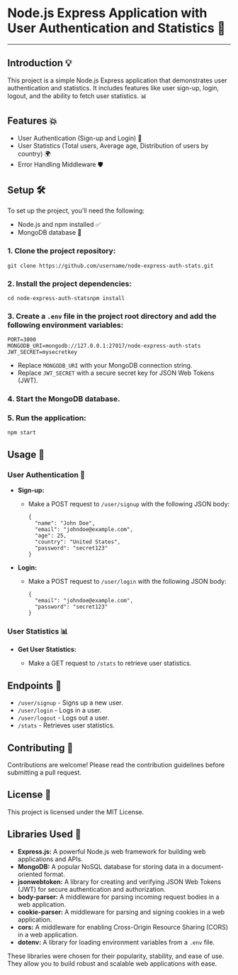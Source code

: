 # Node.js Express Application with User Authentication and Statistics 🌟

---

## Introduction 💡

This project is a simple Node.js Express application that demonstrates user authentication and statistics. It includes features like user sign-up, login, logout, and the ability to fetch user statistics. 📊

## Features 💥

- User Authentication (Sign-up and Login) 🔐
- User Statistics (Total users, Average age, Distribution of users by country) 🌍
- Error Handling Middleware 🛡️

## Setup 🛠️

To set up the project, you'll need the following:

- Node.js and npm installed ✅
- MongoDB database 💾

### 1. Clone the project repository:

```
git clone https://github.com/username/node-express-auth-stats.git
```

### 2. Install the project dependencies:

```
cd node-express-auth-statsnpm install
```

### 3. Create a `.env` file in the project root directory and add the following environment variables:

```
PORT=3000
MONGODB_URI=mongodb://127.0.0.1:27017/node-express-auth-stats
JWT_SECRET=mysecretkey
```

- Replace `MONGODB_URI` with your MongoDB connection string.
- Replace `JWT_SECRET` with a secure secret key for JSON Web Tokens (JWT).

### 4. Start the MongoDB database.

### 5. Run the application:

```
npm start
```

## Usage 🚀

### User Authentication 👤

- **Sign-up:**

  - Make a POST request to `/user/signup` with the following JSON body:

    ```
    {
      "name": "John Doe",
      "email": "johndoe@example.com",
      "age": 25,
      "country": "United States",
      "password": "secret123"
    }
    ```

- **Login:**

  - Make a POST request to `/user/login` with the following JSON body:

    ```
    {
      "email": "johndoe@example.com",
      "password": "secret123"
    }
    ```

### User Statistics 📊

- **Get User Statistics:**

  - Make a GET request to `/stats` to retrieve user statistics.

## Endpoints 🔗

- `/user/signup` - Signs up a new user.
- `/user/login` - Logs in a user.
- `/user/logout` - Logs out a user.
- `/stats` - Retrieves user statistics.

## Contributing 🤝

Contributions are welcome! Please read the contribution guidelines before submitting a pull request.

## License 📜

This project is licensed under the MIT License.

## Libraries Used 🌟

- **Express.js:** A powerful Node.js web framework for building web applications and APIs.
- **MongoDB:** A popular NoSQL database for storing data in a document-oriented format.
- **jsonwebtoken:** A library for creating and verifying JSON Web Tokens (JWT) for secure authentication and authorization.
- **body-parser:** A middleware for parsing incoming request bodies in a web application.
- **cookie-parser:** A middleware for parsing and signing cookies in a web application.
- **cors:** A middleware for enabling Cross-Origin Resource Sharing (CORS) in a web application.
- **dotenv:** A library for loading environment variables from a `.env` file.

These libraries were chosen for their popularity, stability, and ease of use. They allow you to build robust and scalable web applications with ease.
